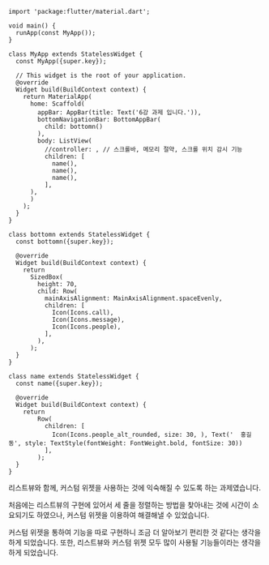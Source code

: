 ```
import 'package:flutter/material.dart';

void main() {
  runApp(const MyApp());
}

class MyApp extends StatelessWidget {
  const MyApp({super.key});

  // This widget is the root of your application.
  @override
  Widget build(BuildContext context) {
    return MaterialApp(
      home: Scaffold(
        appBar: AppBar(title: Text('6강 과제 입니다.')),
        bottomNavigationBar: BottomAppBar(
          child: bottomn()
        ),
        body: ListView(
          //controller: , // 스크롤바, 메모리 절약, 스크롤 위치 감시 기능
          children: [
            name(),
            name(),
            name(),
          ],
      ),
      )
    );
  }
}

class bottomn extends StatelessWidget {
  const bottomn({super.key});

  @override
  Widget build(BuildContext context) {
    return
      SizedBox(
        height: 70,
        child: Row(
          mainAxisAlignment: MainAxisAlignment.spaceEvenly,
          children: [
            Icon(Icons.call),
            Icon(Icons.message),
            Icon(Icons.people),
          ],
        ),
      );
  }
}

class name extends StatelessWidget {
  const name({super.key});

  @override
  Widget build(BuildContext context) {
    return
        Row(
          children: [
            Icon(Icons.people_alt_rounded, size: 30, ), Text('  홍길동', style: TextStyle(fontWeight: FontWeight.bold, fontSize: 30))
          ],
        );
  }
}
```


리스트뷰와 함께, 커스텀 위젯을 사용하는 것에 익숙해질 수 있도록 하는 과제였습니다.

처음에는 리스트뷰의 구현에 있어서 세 줄을 정렬하는 방법을 찾아내는 것에 시간이 소요되기도 하였으나, 커스텀 위젯을 이용하여 해결해낼 수 있었습니다.

커스텀 위젯을 통하여 기능을 따로 구현하니 조금 더 알아보기 편리한 것 같다는 생각을 하게 되었습니다. 또한, 리스트뷰와 커스텀 위젯 모두 많이 사용될 기능들이라는 생각을 하게 되었습니다.

